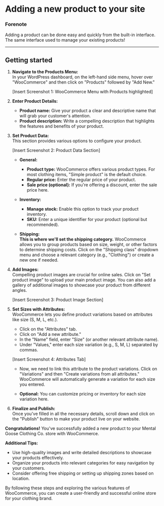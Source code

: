 # Adding a new product to your site

### Forenote

Adding a product can be done easy and quickly from the built-in interface. The same interface used to manage your existing products! 

- - - - - 

## Getting started

1. **Navigate to the Products Menu:**  
   In your WordPress dashboard, on the left-hand side menu, hover over "WooCommerce" and then click on "Products" followed by "Add New." 
   
   [Insert Screenshot 1: WooCommerce Menu with Products highlighted]

2. **Enter Product Details:**

   - **Product name:** Give your product a clear and descriptive name that will grab your customer's attention.
   - **Product description:** Write a compelling description that highlights the features and benefits of your product.

3. **Set Product Data:**  
   This section provides various options to configure your product.  
   
   [Insert Screenshot 2: Product Data Section]

   - **General:**

     - **Product type:** WooCommerce offers various product types. For most clothing items, "Simple product" is the default choice.
     - **Regular price:** Enter the regular price of your product.
     - **Sale price (optional):** If you're offering a discount, enter the sale price here.

   - **Inventory:**

     - **Manage stock:** Enable this option to track your product inventory.
     - **SKU:** Enter a unique identifier for your product (optional but recommended).

   - **Shipping:**  
     **This is where we'll set the shipping category.** WooCommerce allows you to group products based on size, weight, or other factors to determine shipping costs.
     Click on the "Shipping class" dropdown menu and choose a relevant category (e.g., "Clothing") or create a new one if needed.

4. **Add Images:**  
   Compelling product images are crucial for online sales. Click on "Set product image" to upload your main product image. You can also add a gallery of additional images to showcase your product from different angles. 
   
   [Insert Screenshot 3: Product Image Section]

5. **Set Sizes with Attributes:**  
   WooCommerce lets you define product variations based on attributes like size (S, M, L, etc.).

   - Click on the "Attributes" tab.
   - Click on "Add a new attribute."
   - In the "Name" field, enter "Size" (or another relevant attribute name).
   - Under "Values," enter each size variation (e.g., S, M, L) separated by commas. 

   [Insert Screenshot 4: Attributes Tab]

   - Now, we need to link this attribute to the product variations. Click on "Variations" and then "Create variations from all attributes." WooCommerce will automatically generate a variation for each size you entered.

   - **Optional:** You can customize pricing or inventory for each size variation here.

1. **Finalize and Publish:**  
   Once you've filled in all the necessary details, scroll down and click on the "Publish" button to make your product live on your website.

**Congratulations!** You've successfully added a new product to your Mental Goose Clothing Co. store with WooCommerce.

**Additional Tips:**

- Use high-quality images and write detailed descriptions to showcase your products effectively.
- Organize your products into relevant categories for easy navigation by your customers.
- Consider offering free shipping or setting up shipping zones based on location.

By following these steps and exploring the various features of WooCommerce, you can create a user-friendly and successful online store for your clothing brand.
